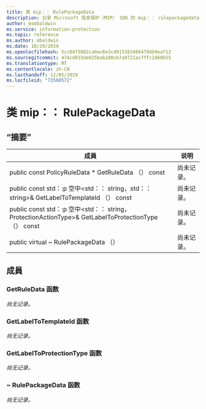 ```yaml
---
title: 类 mip：： RulePackageData
description: 记录 Microsoft 信息保护（MIP） SDK 的 mip：： rulepackagedata 类。
author: msmbaldwin
ms.service: information-protection
ms.topic: reference
ms.author: mbaldwin
ms.date: 10/29/2019
ms.openlocfilehash: 5cc04f5082ca0ac6e3cd9153834064794b9eaf12
ms.sourcegitcommit: 474cd033de025bab280cb7a9721ac7ffc2d60b55
ms.translationtype: MT
ms.contentlocale: zh-CN
ms.lasthandoff: 12/05/2019
ms.locfileid: "73560572"
---
```

# <a name="class-miprulepackagedata"></a>类 mip：： RulePackageData 
  
## <a name="summary"></a>“摘要”
 成員                        | 说明                                
--------------------------------|---------------------------------------------
public const PolicyRuleData * GetRuleData （） const  | 尚未记录。
public const std：:p 空中\<std：： string，std：： string\>& GetLabelToTemplateId （） const  | 尚未记录。
public const std：:p 空中\<std：： string，ProtectionActionType\>& GetLabelToProtectionType （） const  | 尚未记录。
public virtual ~ RulePackageData （）  | 尚未记录。
  
## <a name="members"></a>成員
  
### <a name="getruledata-function"></a>GetRuleData 函数
_尚无记录。_

  
### <a name="getlabeltotemplateid-function"></a>GetLabelToTemplateId 函数
_尚无记录。_

  
### <a name="getlabeltoprotectiontype-function"></a>GetLabelToProtectionType 函数
_尚无记录。_

  
### <a name="rulepackagedata-function"></a>~ RulePackageData 函数
_尚无记录。_
